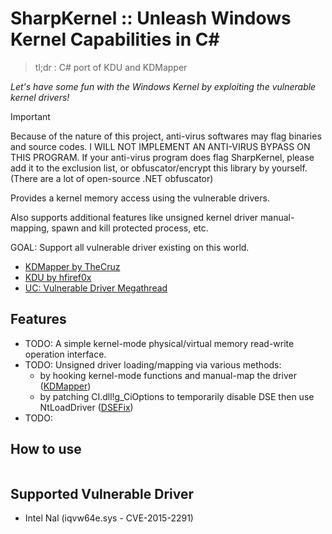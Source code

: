 # SharpKernel :: Unleash Windows Kernel Capabilities in C#

>tl;dr : C# port of KDU and KDMapper

*Let's have some fun with the Windows Kernel by exploiting the vulnerable kernel drivers!*

> [!IMPORTANT]
> Because of the nature of this project, anti-virus softwares may flag binaries and source codes.
> I WILL NOT IMPLEMENT AN ANTI-VIRUS BYPASS ON THIS PROGRAM. If your anti-virus program does flag SharpKernel, please add it to the exclusion list, or obfuscator/encrypt this library by yourself. (There are a lot of open-source .NET obfuscator)

Provides a kernel memory access using the vulnerable drivers.

Also supports additional features like unsigned kernel driver manual-mapping, spawn and kill protected process, etc.

GOAL: Support all vulnerable driver existing on this world.

* [KDMapper by TheCruz](https://github.com/TheCruZ/kdmapper)
* [KDU by hfiref0x](https://github.com/hfiref0x/kdu)
* [UC: Vulnerable Driver Megathread](https://www.unknowncheats.me/forum/anti-cheat-bypass/334557-vulnerable-driver-megathread.html)

## Features

* TODO: A simple kernel-mode physical/virtual memory read-write operation interface.
* TODO: Unsigned driver loading/mapping via various methods:
    * by hooking kernel-mode functions and manual-map the driver ([KDMapper](https://github.com/TheCruZ/kdmapper))
    * by patching CI.dll!g_CiOptions to temporarily disable DSE then use NtLoadDriver ([DSEFix](https://github.com/hfiref0x/DSEFix))
* TODO: 

## How to use

```csharp

```

## Supported Vulnerable Driver

* Intel Nal (iqvw64e.sys - CVE-2015-2291)
